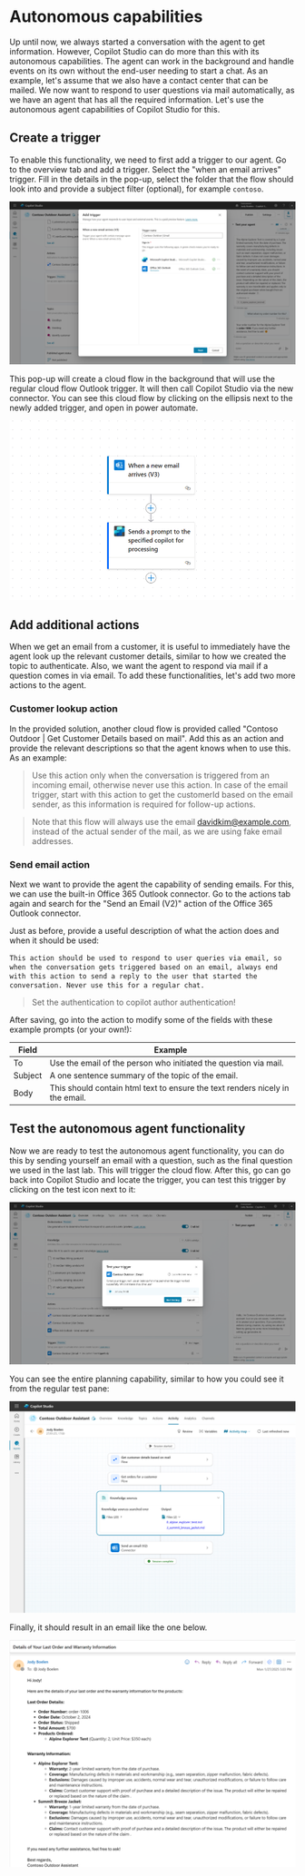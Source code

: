 # Autonomous capabilities

Up until now, we always started a conversation with the agent to get information. However, Copilot Studio can do more than this with its autonomous capabilities. The agent can work in the background and handle events on its own without the end-user needing to start a chat. As an example, let's assume that we also have a contact center that can be mailed. We now want to respond to user questions via mail automatically, as we have an agent that has all the required information. Let's use the autonomous agent capabilities of Copilot Studio for this.


## Create a trigger

To enable this functionality, we need to first add a trigger to our agent. Go to the overview tab and add a trigger. Select the "when an email arrives" trigger. Fill in the details in the pop-up, select the folder that the flow should look into and provide a subject filter (optional), for example `contoso`.

![Add email](../media/11-Add-Email.png)

This pop-up will create a cloud flow in the background that will use the regular cloud flow Outlook trigger. It will then call Copilot Studio via the new connector. You can see this cloud flow by clicking on the ellipsis next to the newly added trigger, and open in power automate.

![Cloud flow](../media/12-Cloud-Flow.png)

## Add additional actions

When we get an email from a customer, it is useful to immediately have the agent look up the relevant customer details, similar to how we created the topic to authenticate. Also, we want the agent to respond via mail if a question comes in via email. To add these functionalities, let's add two more actions to the agent.

### Customer lookup action

In the provided solution, another cloud flow is provided called "Contoso Outdoor | Get Customer Details based on mail". Add this as an action and provide the relevant descriptions so that the agent knows when to use this. As an example:

> Use this action only when the conversation is triggered from an incoming email, otherwise never use this action. In case of the email trigger, start with this action to get the customerId based on the email sender, as this information is required for follow-up actions.

> Note that this flow will always use the email davidkim@example.com, instead of the actual sender of the mail, as we are using fake email addresses.


### Send email action

Next we want to provide the agent the capability of sending emails. For this, we can use the built-in Office 365 Outlook connector. Go to the actions tab again and search for the "Send an Email (V2)" action of the Office 365 Outlook connector.

Just as before, provide a useful description of what the action does and when it should be used:

```
This action should be used to respond to user queries via email, so when the conversation gets triggered based on an email, always end with this action to send a reply to the user that started the conversation. Never use this for a regular chat.
```

> Set the authentication to copilot author authentication!

After saving, go into the action to modify some of the fields with these example prompts (or your own!):

| Field | Example |
| --- | --- | 
| To | Use the email of the person who initiated the question via mail. |
| Subject | A one sentence summary of the topic of the email. |
| Body | This should contain html text to ensure the text renders nicely in the email. |

## Test the autonomous agent functionality

Now we are ready to test the autonomous agent functionality, you can do this by sending yourself an email with a question, such as the final question we used in the last lab. This will trigger the cloud flow. After this, go can go back into Copilot Studio and locate the trigger, you can test this trigger by clicking on the test icon next to it:

![Test trigger](../media/13-Test-Trigger.png)

You can see the entire planning capability, similar to how you could see it from the regular test pane:

![Autonomous](../media/14-Autonomous.png)

Finally, it should result in an email like the one below.

![Email sample](../media/15-Email.png)